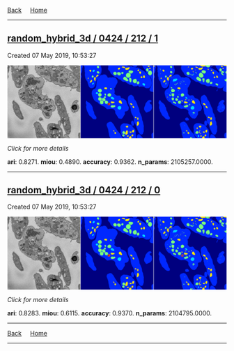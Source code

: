 
[Back](..)&nbsp;&nbsp;&nbsp;&nbsp;&nbsp;[Home](https://leapmanlab.github.io/snapshots)

---

<div class="summary"><a href="1"><h2>random_hybrid_3d / 0424 / 212 / 1</h2></a><p>Created 07 May 2019, 10:53:27
</p><a href="1"><img src="1/media/summary.png" align="center"></a><p>
<i>Click for more details</i>
</p></div>

**ari**: 0.8271. **miou**: 0.4890. **accuracy**: 0.9362. **n_params**: 2105257.0000. 

---

<div class="summary"><a href="0"><h2>random_hybrid_3d / 0424 / 212 / 0</h2></a><p>Created 07 May 2019, 10:53:27
</p><a href="0"><img src="0/media/summary.png" align="center"></a><p>
<i>Click for more details</i>
</p></div>

**ari**: 0.8283. **miou**: 0.6115. **accuracy**: 0.9370. **n_params**: 2104795.0000. 

---

[Back](..)&nbsp;&nbsp;&nbsp;&nbsp;&nbsp;[Home](https://leapmanlab.github.io/snapshots)

---